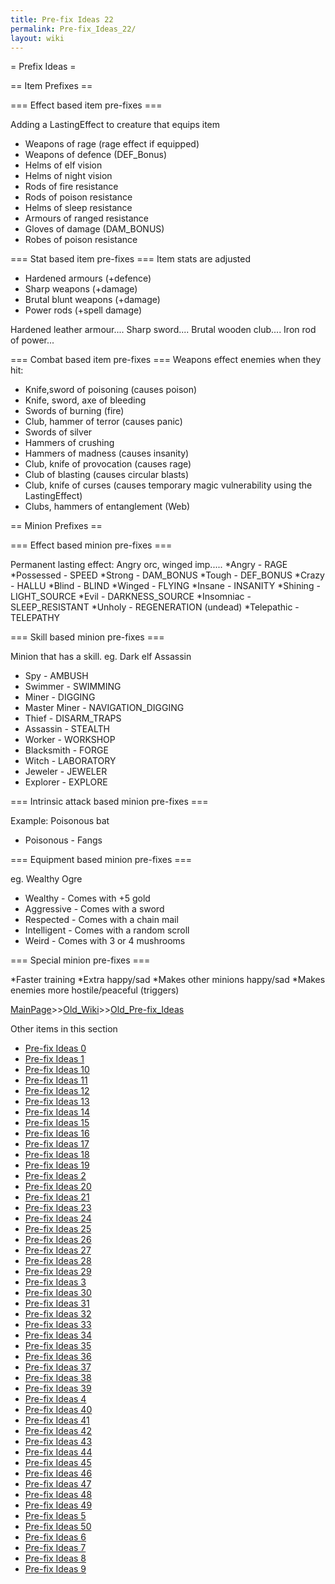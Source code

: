 ```yaml
---
title: Pre-fix Ideas 22
permalink: Pre-fix_Ideas_22/
layout: wiki
---
```

= Prefix Ideas =

== Item Prefixes ==

=== Effect based item pre-fixes ===

Adding a LastingEffect to creature that equips item
* Weapons of rage (rage effect if equipped)
* Weapons of defence (DEF_Bonus)
* Helms of elf vision
* Helms of night vision
* Rods of fire resistance
* Rods of poison resistance
* Helms of sleep resistance
* Armours of ranged resistance
* Gloves of damage (DAM_BONUS)
* Robes of poison resistance

=== Stat based item pre-fixes ===
Item stats are adjusted
* Hardened armours (+defence)
* Sharp weapons (+damage)
* Brutal blunt weapons (+damage)
* Power rods (+spell damage)

Hardened leather armour....
Sharp sword....
Brutal wooden club....
Iron rod of power...

=== Combat based item pre-fixes ===
Weapons effect enemies when they hit:
* Knife,sword of poisoning (causes poison)
* Knife, sword, axe of bleeding
* Swords of burning (fire)
* Club, hammer of terror (causes panic)
* Swords of silver
* Hammers of crushing
* Hammers of madness (causes insanity)
* Club, knife of provocation (causes rage)
* Club of blasting (causes circular blasts)
* Club, knife of curses (causes temporary magic vulnerability using the LastingEffect)
* Clubs, hammers of entanglement (Web)

== Minion Prefixes ==

=== Effect based minion pre-fixes ===

Permanent lasting effect:
Angry orc, winged imp.....
*Angry - RAGE
*Possessed - SPEED
*Strong - DAM_BONUS
*Tough  - DEF_BONUS
*Crazy - HALLU
*Blind - BLIND
*Winged - FLYING
*Insane - INSANITY
*Shining - LIGHT_SOURCE
*Evil - DARKNESS_SOURCE
*Insomniac - SLEEP_RESISTANT
*Unholy - REGENERATION (undead)
*Telepathic - TELEPATHY

=== Skill based minion pre-fixes ===

Minion that has a skill. eg. Dark elf Assassin

* Spy - AMBUSH
* Swimmer - SWIMMING
* Miner - DIGGING
* Master Miner - NAVIGATION_DIGGING
* Thief - DISARM_TRAPS
* Assassin - STEALTH
* Worker - WORKSHOP
* Blacksmith - FORGE
* Witch - LABORATORY
* Jeweler - JEWELER
* Explorer -  EXPLORE

=== Intrinsic attack based minion pre-fixes ===

Example: Poisonous bat

* Poisonous - Fangs

=== Equipment based minion pre-fixes ===

eg. Wealthy Ogre

* Wealthy - Comes with +5 gold
* Aggressive - Comes with a sword
* Respected - Comes with a chain mail
* Intelligent - Comes with a random scroll
* Weird - Comes with 3 or 4 mushrooms

=== Special minion pre-fixes ===

*Faster training
*Extra happy/sad
*Makes other minions happy/sad
*Makes enemies more hostile/peaceful (triggers)

[MainPage](/keeperrl_wiki/ "wikilink")>>[Old_Wiki](/keeperrl_wiki/Old_Wiki "wikilink")>>[Old_Pre-fix_Ideas](/keeperrl_wiki/Old_Pre-fix_Ideas "wikilink")

Other items in this section
-    [Pre-fix Ideas 0](/keeperrl_wiki/Pre-fix_Ideas_0 "wikilink")
-    [Pre-fix Ideas 1](/keeperrl_wiki/Pre-fix_Ideas_1 "wikilink")
-    [Pre-fix Ideas 10](/keeperrl_wiki/Pre-fix_Ideas_10 "wikilink")
-    [Pre-fix Ideas 11](/keeperrl_wiki/Pre-fix_Ideas_11 "wikilink")
-    [Pre-fix Ideas 12](/keeperrl_wiki/Pre-fix_Ideas_12 "wikilink")
-    [Pre-fix Ideas 13](/keeperrl_wiki/Pre-fix_Ideas_13 "wikilink")
-    [Pre-fix Ideas 14](/keeperrl_wiki/Pre-fix_Ideas_14 "wikilink")
-    [Pre-fix Ideas 15](/keeperrl_wiki/Pre-fix_Ideas_15 "wikilink")
-    [Pre-fix Ideas 16](/keeperrl_wiki/Pre-fix_Ideas_16 "wikilink")
-    [Pre-fix Ideas 17](/keeperrl_wiki/Pre-fix_Ideas_17 "wikilink")
-    [Pre-fix Ideas 18](/keeperrl_wiki/Pre-fix_Ideas_18 "wikilink")
-    [Pre-fix Ideas 19](/keeperrl_wiki/Pre-fix_Ideas_19 "wikilink")
-    [Pre-fix Ideas 2](/keeperrl_wiki/Pre-fix_Ideas_2 "wikilink")
-    [Pre-fix Ideas 20](/keeperrl_wiki/Pre-fix_Ideas_20 "wikilink")
-    [Pre-fix Ideas 21](/keeperrl_wiki/Pre-fix_Ideas_21 "wikilink")
-    [Pre-fix Ideas 23](/keeperrl_wiki/Pre-fix_Ideas_23 "wikilink")
-    [Pre-fix Ideas 24](/keeperrl_wiki/Pre-fix_Ideas_24 "wikilink")
-    [Pre-fix Ideas 25](/keeperrl_wiki/Pre-fix_Ideas_25 "wikilink")
-    [Pre-fix Ideas 26](/keeperrl_wiki/Pre-fix_Ideas_26 "wikilink")
-    [Pre-fix Ideas 27](/keeperrl_wiki/Pre-fix_Ideas_27 "wikilink")
-    [Pre-fix Ideas 28](/keeperrl_wiki/Pre-fix_Ideas_28 "wikilink")
-    [Pre-fix Ideas 29](/keeperrl_wiki/Pre-fix_Ideas_29 "wikilink")
-    [Pre-fix Ideas 3](/keeperrl_wiki/Pre-fix_Ideas_3 "wikilink")
-    [Pre-fix Ideas 30](/keeperrl_wiki/Pre-fix_Ideas_30 "wikilink")
-    [Pre-fix Ideas 31](/keeperrl_wiki/Pre-fix_Ideas_31 "wikilink")
-    [Pre-fix Ideas 32](/keeperrl_wiki/Pre-fix_Ideas_32 "wikilink")
-    [Pre-fix Ideas 33](/keeperrl_wiki/Pre-fix_Ideas_33 "wikilink")
-    [Pre-fix Ideas 34](/keeperrl_wiki/Pre-fix_Ideas_34 "wikilink")
-    [Pre-fix Ideas 35](/keeperrl_wiki/Pre-fix_Ideas_35 "wikilink")
-    [Pre-fix Ideas 36](/keeperrl_wiki/Pre-fix_Ideas_36 "wikilink")
-    [Pre-fix Ideas 37](/keeperrl_wiki/Pre-fix_Ideas_37 "wikilink")
-    [Pre-fix Ideas 38](/keeperrl_wiki/Pre-fix_Ideas_38 "wikilink")
-    [Pre-fix Ideas 39](/keeperrl_wiki/Pre-fix_Ideas_39 "wikilink")
-    [Pre-fix Ideas 4](/keeperrl_wiki/Pre-fix_Ideas_4 "wikilink")
-    [Pre-fix Ideas 40](/keeperrl_wiki/Pre-fix_Ideas_40 "wikilink")
-    [Pre-fix Ideas 41](/keeperrl_wiki/Pre-fix_Ideas_41 "wikilink")
-    [Pre-fix Ideas 42](/keeperrl_wiki/Pre-fix_Ideas_42 "wikilink")
-    [Pre-fix Ideas 43](/keeperrl_wiki/Pre-fix_Ideas_43 "wikilink")
-    [Pre-fix Ideas 44](/keeperrl_wiki/Pre-fix_Ideas_44 "wikilink")
-    [Pre-fix Ideas 45](/keeperrl_wiki/Pre-fix_Ideas_45 "wikilink")
-    [Pre-fix Ideas 46](/keeperrl_wiki/Pre-fix_Ideas_46 "wikilink")
-    [Pre-fix Ideas 47](/keeperrl_wiki/Pre-fix_Ideas_47 "wikilink")
-    [Pre-fix Ideas 48](/keeperrl_wiki/Pre-fix_Ideas_48 "wikilink")
-    [Pre-fix Ideas 49](/keeperrl_wiki/Pre-fix_Ideas_49 "wikilink")
-    [Pre-fix Ideas 5](/keeperrl_wiki/Pre-fix_Ideas_5 "wikilink")
-    [Pre-fix Ideas 50](/keeperrl_wiki/Pre-fix_Ideas_50 "wikilink")
-    [Pre-fix Ideas 6](/keeperrl_wiki/Pre-fix_Ideas_6 "wikilink")
-    [Pre-fix Ideas 7](/keeperrl_wiki/Pre-fix_Ideas_7 "wikilink")
-    [Pre-fix Ideas 8](/keeperrl_wiki/Pre-fix_Ideas_8 "wikilink")
-    [Pre-fix Ideas 9](/keeperrl_wiki/Pre-fix_Ideas_9 "wikilink")
